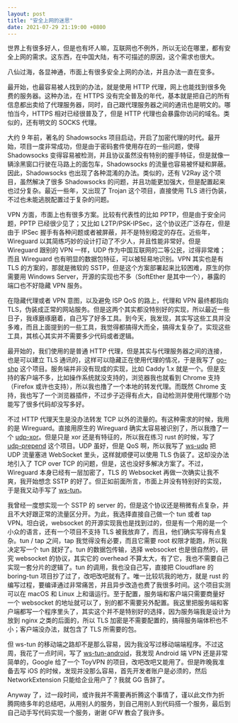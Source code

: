```yaml
---
layout: post
title: "安全上网的迷思"
date: 2021-07-29 21:19:00 +0800
---
```



世界上有很多好人，但是也有坏人嘛，互联网也不例外，所以无论在哪里，都有安全上网的需求。这东西，在中国大陆，有不可描述的原因，这个需求也很大。

八仙过海，各显神通，市面上有很多安全上网的办法，并且办法一直在变多。

最开始，也最容易被人找到的办法，就是使用 HTTP 代理，网上也能找到很多免费的服务器。这种办法，在 HTTPS 没有完全普及的年代，基本就是把自己的所有信息都出卖给了代理服务器，同时，自己跟代理服务器之间的通讯也是明文的。哪怕当今，HTTPS 相对已经很普及了，但是 HTTP 代理也会暴露你访问的域名。类似的，还有明文的 SOCKS 代理。

大约 9 年前，著名的 Shadowsocks 项目启动，开启了加密代理的时代。最开始，项目一度非常成功，但是由于密码套件使用存在的一些问题，使得 Shadowsocks 变得容易被检测，并且协议虽然没有特别的握手特征，但是就像一辆涂黑窗口行驶在马路上的面包车，Shadowsocks 的流量也容易被怀疑和屏蔽。因此，Shadowsocks 也出现了各种混淆的办法。类似的，还有 V2Ray 这个项目，虽然解决了很多 Shadowsocks 的问题，并且功能更加强大，但是配置起来也过分复杂。最近一些年，又出现了 Trojan 这个项目，直接使用 TLS 进行伪装，不过也未能逃脱配置过于复杂的问题。

VPN 方面，市面上也有很多方案。比较有代表性的比如 PPTP，但是由于安全问题，PPTP 已经很少见了；又比如 L2TP/PSK-IPSec，这个协议还广泛存在，但是由于 IPSec 握手有各种问题或者被屏蔽，并不是特别稳定的存在。近些年，Wireguard 以其简练巧妙的设计打动了不少人，并且性能非常好。但是 Wireguard 跟别的 VPN 一样，UDP 作为中国互联网的二等公民，过得非常难；而且 Wireguard 也有明显的数据包特征，可以被轻易地识别。VPN 其实也是有 TLS 的方案的，那就是微软的 SSTP，但是这个方案部署起来比较困难，原生的你需要用 Windows Server，开源的实现也不多（SoftEther 是其中一个），暴露的端口也不好隐藏 VPN 服务。

在隐藏代理或者 VPN 意图，以及避免 ISP QoS 的路上，代理和 VPN 最终都指向 TLS，伪装成正常的网站服务。但是这两个其实都没特别好的实现，所以最近一些日子，我琢磨琢磨着，自己写了好多工具。到今天，我发现，其实写这些工具并没多难，而且上面提到的一些工具，我觉得都搞得大而全，搞得太复杂了。实现这些工具，其核心其实并不需要多少代码或者逻辑。

最开始的，我们使用的是普通 HTTP 代理，但是其实与代理服务器之间的连接，也是可以建立 TLS 通讯的，这样可以隐藏正在使用代理的情况，于是我写了 [go-shp](https://github.com/winguse/go-shp) 这个项目。服务端并非没有现成的实现，比如 Caddy 1.x 就是一个。但是支持的客户端不多，比如操作系统就没支持的，浏览器我也就看到 Chrome 支持（Firefox 或许也支持），所以我也撸了一个本地的转发代理。而既然 Chrome 支持，我也写了一个浏览器插件，不过步子迈得有点大，自动检测并使用代理那个功能写了很多代码却没写多好。

不过 HTTP 代理天生是没办法转发 TCP 以外的流量的。有这种需求的时候，我用的是 Wireguard。直接用原生的 Wireguard 确实太容易被识别了，所以我撸了一个 [udp-xor](https://github.com/winguse/udp-xor)。但是只是 xor 还是有特征的，所以我在练习 rust 的时候，写了 [udp-prepend](https://github.com/winguse/udp-prepend) 这个项目。UDP 虽好，但是 QoS 啊，所以我写了 [ws-udp](https://github.com/winguse/ws-udp) 把 UDP 流量塞进 WebSocket 里头，这样就顺便可以使用 TLS 伪装了。这却没办法地引入了 TCP over TCP 的问题，但是，这也没好多解决方案了。不过，Wireguard 本身已经有一层加密了，TLS 的 Websocket 再做一次确实让我不爽，我开始想念 SSTP 的好了。但正如前面所言，市面上并没有特别好的实现，于是我又动手写了 [ws-tun](https://github.com/winguse/ws-tun)。

我曾经一度想实现一个 SSTP 的 server 的，但是这个协议还是稍微有点复杂，并且不大好跟正常的流量区分开。为此，我选择直接自己做一个 tun 或者 tap VPN。坦白说，websocket 的开源实现我也是找到过的，但是有一个用的是一个小众的语言，还有一个项目不支持 TLS 被我放弃了，而且，他们确实写得有点复杂。tun / tap 之间，tap 我觉得没有必要，而且它需要 root 权限才能跑，所以我决定写一个 tun 就好了。tun 的数据包传输，选择 websocket 也是很自然的，研究 websocket 的协议，其实它的 overhead 不算太大，有了它，我也不需要自己实现一套分片的逻辑了。tun 的调用，我也没自己写，直接把 Cloudflare 的 boring-tun 项目抄了过了，改吧改吧就有了。唯一比较坑我的地方，就是 rust 的编写过程，要编译通过非常痛苦，并且异步改造也费了我很多时间。这个项目实测可以在 macOS 和 Linux 上和谐运行。至于配置，服务端和客户端只需要商量好一个 websocket 的地址就可以了，别的都不需要另外配置。我这里把服务端和客户端都写一个程序里头了，其实这个并不是特别好的选择，因为服务端我是设计为放到 nginx 之类的后面的，所以 TLS 加密是不需要配置的，搞得服务端体积也不小；客户端没办法，就包含了 TLS 所需要的包。

但 ws-tun 的移动端之路却不是那么容易，因为我没写过移动端端程序。不过这周，我花了一点时间，写了 [ws-tun-android](https://github.com/winguse/ws-tun-android)，我发现 Android 端 VPN 还是非常简单的，Google 给了一个 ToyVPN 的项目，改吧改吧又能用了。但是昨晚我准备去写 iOS 的时候，发现并没那么容易，首先开发者账户是必须的，然后 NetworkExtension 只能给企业用户了？我就 GG 告辞了。

Anyway 了，过一段时间，或许我并不需要再折腾这个事情了，谨以此文作为折腾网络多年的总结吧，从用别人的服务，到自己用别人到代码搭一个服务，最后到自己动手写代码实现一个服务，谢谢 GFW 教会了我许多。

